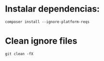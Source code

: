 # Instalar dependencias:

```
composer install --ignore-platform-reqs
```

# Clean ignore files

```
git clean -fX
```
